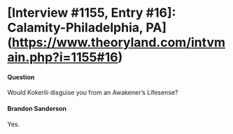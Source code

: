 # [Interview #1155, Entry #16]: Calamity-Philadelphia, PA](https://www.theoryland.com/intvmain.php?i=1155#16)

#### Question

Would Kokerlii disguise you from an Awakener’s Lifesense?

#### Brandon Sanderson

Yes.

